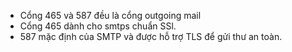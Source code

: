 
- Cổng 465 và 587 đều là cổng outgoing mail
- Cổng 465 dành cho smtps chuẩn SSl.
- 587 mặc định của SMTP và được hỗ trợ TLS để gửi thư an toàn.
